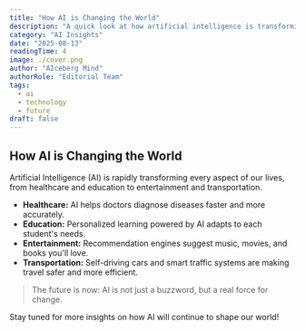 ```yaml
---
title: "How AI is Changing the World"
description: "A quick look at how artificial intelligence is transforming our daily lives."
category: "AI Insights"
date: "2025-08-13"
readingTime: 4
image: ./cover.png
author: "AIceberg Mind"
authorRole: "Editorial Team"
tags:
  - ai
  - technology
  - future
draft: false
---
```



## How AI is Changing the World

Artificial Intelligence (AI) is rapidly transforming every aspect of our lives, from healthcare and education to entertainment and transportation.

- **Healthcare:** AI helps doctors diagnose diseases faster and more accurately.
- **Education:** Personalized learning powered by AI adapts to each student's needs.
- **Entertainment:** Recommendation engines suggest music, movies, and books you'll love.
- **Transportation:** Self-driving cars and smart traffic systems are making travel safer and more efficient.

> The future is now: AI is not just a buzzword, but a real force for change.

Stay tuned for more insights on how AI will continue to shape our world!
